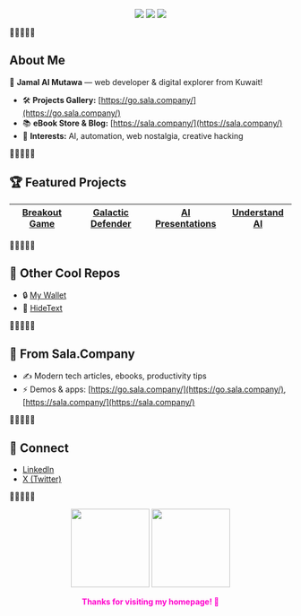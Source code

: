 <p align="center">
  <img src="https://img.shields.io/badge/Location-Kuwait-FF00FF?style=for-the-badge" />
  <img src="https://img.shields.io/badge/Blog-sala.company-yellowgreen?style=for-the-badge" />
  <img src="https://img.shields.io/badge/Projects-go.sala.company-00d9ff?style=for-the-badge" />
</p>

🚀🚀🚀🚀🚀

## About Me

🌟 **Jamal Al Mutawa** — web developer & digital explorer from Kuwait!

- 🛠️ **Projects Gallery:** [https://go.sala.company/](https://go.sala.company/)
- 📚 **eBook Store & Blog:** [https://sala.company/](https://sala.company/)
- 🤖 **Interests:** AI, automation, web nostalgia, creative hacking

🚀🚀🚀🚀🚀

## 🏆 Featured Projects

| [Breakout Game](https://breakout.sala.company) | [Galactic Defender](https://galacticdefender.sala.company) | [AI Presentations](https://webai.sala.company) | [Understand AI](https://understand.sala.company) |
| --- | --- | --- | --- |

🚀🚀🚀🚀🚀

## 🌟 Other Cool Repos

- 🔒 [My Wallet](https://github.com/jamalxcode/mywallet)
- 🔏 [HideText](https://github.com/jamalxcode/hidetext)

🚀🚀🚀🚀🚀

## 📰 From Sala.Company

- ✍️ Modern tech articles, ebooks, productivity tips
- ⚡ Demos & apps: [https://go.sala.company/](https://go.sala.company/), [https://sala.company/](https://sala.company/)

🚀🚀🚀🚀🚀

## 🤝 Connect

- [LinkedIn](https://www.linkedin.com/in/jamal-al-mutawa/)  
- [X (Twitter)](https://x.com/jamalmutawa)

🚀🚀🚀🚀🚀

<p align="center">
  <img src="https://github-readme-stats.vercel.app/api?username=jamalxcode&show_icons=true&theme=tokyonight" height="140">
  <img src="https://github-readme-streak-stats.herokuapp.com/?user=jamalxcode&theme=tokyonight" height="140"/>
</p>

<p align="center">
  <b style="color:#ff00cc;">Thanks for visiting my homepage! 🌟</b>
</p>
